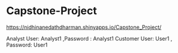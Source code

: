 # Capstone-Project

https://nidhinanedathdharman.shinyapps.io/Capstone_Project/



Analyst User: Analyst1 ,Password : Analyst1
Customer User: User1 , Password: User1
